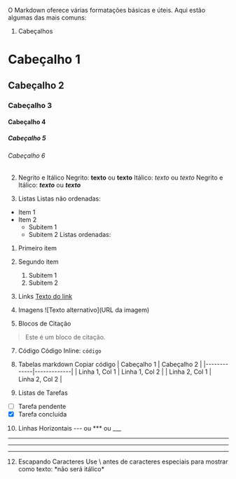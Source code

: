 O Markdown oferece várias formatações básicas e úteis. Aqui estão algumas das mais comuns:

1. Cabeçalhos
# Cabeçalho 1
## Cabeçalho 2
### Cabeçalho 3
#### Cabeçalho 4
##### Cabeçalho 5
###### Cabeçalho 6

2. Negrito e Itálico
Negrito: **texto** ou __texto__
Itálico: *texto* ou _texto_
Negrito e Itálico: ***texto*** ou ___texto___

4. Listas
Listas não ordenadas:

- Item 1
- Item 2
  - Subitem 1
  - Subitem 2
Listas ordenadas:

1. Primeiro item
2. Segundo item
   1. Subitem 1
   2. Subitem 2

4. Links
[Texto do link](URL)

6. Imagens
![Texto alternativo](URL da imagem)

8. Blocos de Citação
> Este é um bloco de citação.

7. Código
Código Inline: `código`

9. Tabelas
markdown
Copiar código
| Cabeçalho 1 | Cabeçalho 2 |
|-------------|-------------|
| Linha 1, Col 1 | Linha 1, Col 2 |
| Linha 2, Col 1 | Linha 2, Col 2 |

9. Listas de Tarefas
- [ ] Tarefa pendente
- [x] Tarefa concluída

10. Linhas Horizontais
--- ou *** ou ___

---

***

___

12. Escapando Caracteres
Use \ antes de caracteres especiais para mostrar como texto: \*não será itálico\*
